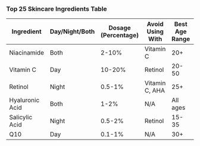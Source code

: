 ### Top 25 Skincare Ingredients Table

| Ingredient       | Day/Night/Both | Dosage (Percentage) | Avoid Using With | Best Age Range | Application Area  |
| ---------------- | -------------- | ------------------- | ---------------- | -------------- | ----------------- |
| Niacinamide      | Both           | 2-10%              | Vitamin C        | 20+            | Face, neck        |
| Vitamin C        | Day            | 10-20%             | Retinol          | 20-50          | Face              |
| Retinol          | Night          | 0.5-1%             | Vitamin C, AHA   | 25+            | Face              |
| Hyaluronic Acid  | Both           | 1-2%               | N/A              | All ages       | Face, neck        |
| Salicylic Acid   | Night          | 0.5-2%             | Retinol          | 15-35          | Face, back        |
| Q10              | Day            | 0.1-1%             | N/A              | 30+            | Face              |
